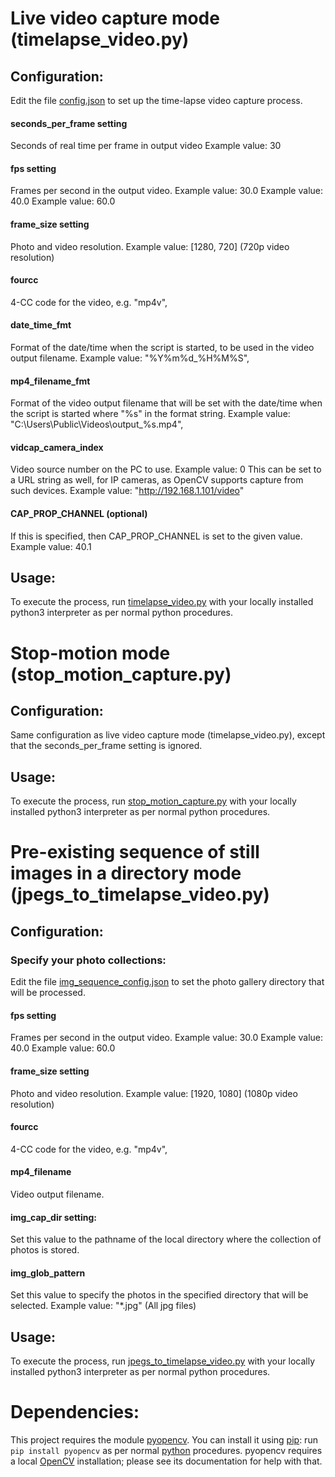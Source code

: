 # Live video capture mode (timelapse_video.py)
## Configuration:
Edit the file [config.json](config.json) to set up the time-lapse video capture process.
#### seconds_per_frame setting
Seconds of real time per frame in output video
Example value: 30
#### fps setting
Frames per second in the output video.
Example value: 30.0
Example value: 40.0
Example value: 60.0
#### frame_size setting
Photo and video resolution.
Example value: [1280, 720] (720p video resolution)
#### fourcc
4-CC code for the video, e.g. "mp4v",
#### date_time_fmt
Format of the date/time when the script is started, to be used in the video output filename. 
Example value: "%Y%m%d_%H%M%S",
#### mp4_filename_fmt
Format of the video output filename that will be set with the date/time when the script is started where "%s" in the
format string.
Example value: "C:\\Users\\Public\\Videos\\output_%s.mp4",
#### vidcap_camera_index
Video source number on the PC to use.
Example value: 0
This can be set to a URL string as well, for IP cameras, as OpenCV supports capture from such devices.
Example value: "http://192.168.1.101/video"
#### CAP_PROP_CHANNEL (optional)
If this is specified, then CAP_PROP_CHANNEL is set to the given value.
Example value: 40.1

## Usage:
To execute the process, run [timelapse_video.py](timelapse_video.py) with your locally installed python3 interpreter
as per normal python procedures.

# Stop-motion mode (stop_motion_capture.py)
## Configuration:
Same configuration as live video capture mode (timelapse_video.py), except that the seconds_per_frame setting
is ignored.

## Usage:
To execute the process, run [stop_motion_capture.py](stop_motion_capture) with your locally installed python3 interpreter
as per normal python procedures.

# Pre-existing sequence of still images in a directory mode (jpegs_to_timelapse_video.py)
## Configuration:
### Specify your photo collections:
Edit the file [img_sequence_config.json](img_sequence_config.json) to set the photo gallery directory that will
be processed.
#### fps setting
Frames per second in the output video.
Example value: 30.0
Example value: 40.0
Example value: 60.0
#### frame_size setting
Photo and video resolution.
Example value: [1920, 1080] (1080p video resolution)
#### fourcc
4-CC code for the video, e.g. "mp4v",
#### mp4_filename
Video output filename.
#### img_cap_dir setting:
Set this value to the pathname of the local directory where the collection of photos is stored.
#### img_glob_pattern
Set this value to specify the photos in the specified directory that will be selected.
Example value: "*.jpg" (All jpg files)

## Usage:
To execute the process, run [jpegs_to_timelapse_video.py](jpegs_to_timelapse_video.py) with your locally installed
python3 interpreter as per normal python procedures.

# Dependencies:
This project requires the module [pyopencv](https://pypi.org/project/pyopencv/).
You can install it using [pip](https://pypi.org/project/pip/):
run `pip install pyopencv` as per normal [python](https://www.python.org/) procedures.
pyopencv requires a local [OpenCV](https://opencv.org/) installation; please see its documentation for help with that.
